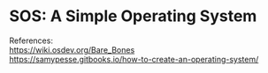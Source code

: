 # SOS: A Simple Operating System  

References:  
    https://wiki.osdev.org/Bare_Bones  
    https://samypesse.gitbooks.io/how-to-create-an-operating-system/
